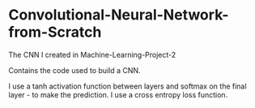 # Convolutional-Neural-Network-from-Scratch
The CNN I created in Machine-Learning-Project-2

Contains the code used to build a CNN.

I use a tanh activation function between layers and softmax on the final layer - to make the prediction. I use a cross entropy loss function.
